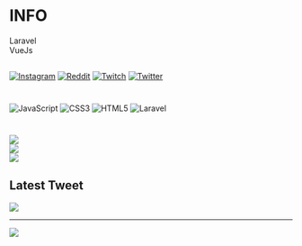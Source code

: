 # INFO
Laravel<br>VueJs


##
[![Instagram](https://img.shields.io/badge/Instagram-%23E4405F.svg?logo=Instagram&logoColor=white)](https://instagram.com/p1aashish) [![Reddit](https://img.shields.io/badge/Reddit-%23FF4500.svg?logo=Reddit&logoColor=white)](https://reddit.com/user/p1aashish) [![Twitch](https://img.shields.io/badge/Twitch-%239146FF.svg?logo=Twitch&logoColor=white)](https://twitch.tv/snypeval) [![Twitter](https://img.shields.io/badge/Twitter-%231DA1F2.svg?logo=Twitter&logoColor=white)](https://twitter.com/sn1ype) 

# 
![JavaScript](https://img.shields.io/badge/javascript-%23323330.svg?style=for-the-badge&logo=javascript&logoColor=%23F7DF1E) ![CSS3](https://img.shields.io/badge/css3-%231572B6.svg?style=for-the-badge&logo=css3&logoColor=white) ![HTML5](https://img.shields.io/badge/html5-%23E34F26.svg?style=for-the-badge&logo=html5&logoColor=white) ![Laravel](https://img.shields.io/badge/laravel-%23FF2D20.svg?style=for-the-badge&logo=laravel&logoColor=white)
# 
![](https://github-readme-stats.vercel.app/api?username=snyype&theme=dark&hide_border=false&include_all_commits=true&count_private=true)<br/>
![](https://github-readme-streak-stats.herokuapp.com/?user=snyype&theme=dark&hide_border=false)<br/>
![](https://github-readme-stats.vercel.app/api/top-langs/?username=snyype&theme=dark&hide_border=false&include_all_commits=true&count_private=true&layout=compact)

## Latest Tweet
[![](https://gtce.itsvg.in/api?username=sn1ype)](https://github.com/VishwaGauravIn/github-twitter-card-embed)

---
[![](https://visitcount.itsvg.in/api?id=snyype&icon=2&color=0)](https://visitcount.itsvg.in)

<!-- Proudly created with GPRM ( https://gprm.itsvg.in ) -->
